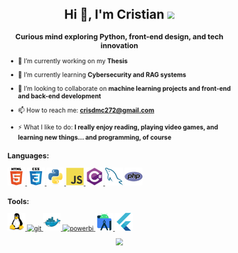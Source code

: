 <h1 align="center">Hi 👋, I'm Cristian <img height="40" src="https://cdn3.emoji.gg/emojis/20756-irongolem.gif"></h1>
<h3 align="center">Curious mind exploring Python, front-end design, and tech innovation</h3>

- 🔭 I’m currently working on my **Thesis**

- 🌱 I’m currently learning **Cybersecurity and RAG systems**

- 👯 I’m looking to collaborate on **machine learning projects and front-end and back-end development**

- 📫 How to reach me: **crisdmc272@gmail.com**

- ⚡ What I like to do: **I really enjoy reading, playing video games, and learning new things... and programming, of course**

  
</div>

<h3>Languages:</h3>
<p>
  <a href="https://www.w3.org/html/" target="_blank"> 
    <img src="https://raw.githubusercontent.com/devicons/devicon/master/icons/html5/html5-original-wordmark.svg" alt="html5" width="40" height="40"/> 
  </a>
  <a href="https://www.w3schools.com/css/" target="_blank"> 
    <img src="https://raw.githubusercontent.com/devicons/devicon/master/icons/css3/css3-original-wordmark.svg" alt="css3" width="40" height="40"/> 
  </a> 
  <a href="https://www.python.org" target="_blank"> 
    <img src="https://raw.githubusercontent.com/devicons/devicon/master/icons/python/python-original.svg" alt="python" width="40" height="40"/> 
  </a>  
  <a href="https://developer.mozilla.org/en-US/docs/Web/JavaScript" target="_blank"> 
    <img src="https://raw.githubusercontent.com/devicons/devicon/master/icons/javascript/javascript-original.svg" alt="javascript" width="40" height="40"/> 
  </a> 
  <a href="https://dotnet.microsoft.com/es-es/languages/csharp" target="_blank"> 
    <img src="https://github.com/devicons/devicon/blob/master/icons/csharp/csharp-original.svg" alt="csharp" width="40" height="40"/> 
  </a
  <a href="https://www.mysql.com/" target="_blank"> 
    <img src="https://github.com/devicons/devicon/blob/master/icons/mysql/mysql-original.svg" alt="mysql" width="40" height="40"/> 
  </a>
  <a href="https://www.php.net/" target="_blank"> 
    <img src="https://github.com/devicons/devicon/blob/master/icons/php/php-original.svg" alt="php" width="40" height="40"/> 
  </a>
</p>   
  

<h3>Tools:</h3>
<p>
  <a href="https://www.linux.org/" target="_blank"> 
    <img src="https://raw.githubusercontent.com/devicons/devicon/master/icons/linux/linux-original.svg" alt="linux" width="40" height="40"/> 
  </a> 
  <a href="https://git-scm.com/" target="_blank"> 
    <img src="https://www.vectorlogo.zone/logos/git-scm/git-scm-icon.svg" alt="git" width="40" height="40"/> 
  </a>
   <a href="https://www.docker.com/" target="_blank"> 
    <img src="https://github.com/devicons/devicon/blob/master/icons/docker/docker-original.svg" alt="docker" width="40" height="40"/> 
  </a>
   <a href="https://www.microsoft.com/es-es/power-platform/products/power-bi/desktop?msockid=08c71bdccab86dc1396b0e8bcb286c90" target="_blank"> 
    <img src="https://github.com/microsoft/PowerBI-Icons/blob/main/SVG/Power-BI.svg" alt="powerbi" width="40" height="40"/> 
  </a>
   <a href="https://developer.android.com/studio?authuser=1&hl=es-419" target="_blank"> 
    <img src="https://github.com/devicons/devicon/blob/master/icons/androidstudio/androidstudio-original.svg" alt="androidstudio" width="40" height="40"/> 
  </a>
   <a href="https://flutter.dev/"targert="_blank "/> 
     <img src="https://github.com/devicons/devicon/blob/master/icons/flutter/flutter-original.svg" alt="flutter" width="40" height="40"/
  </a>
</p>

<p align= "center">
  <img height= "150" src="https://github-readme-stats.vercel.app/api/top-langs/?username=cristianJDR&theme=react&layout=compact" />

</p>
